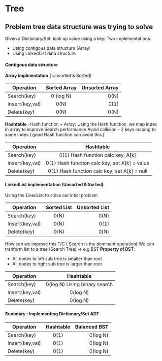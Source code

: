 # Tree

## Problem tree data structure was trying to solve

Given a Dictionary/Set, look up value using a key:
Two implementations:

- Using contigous data structure (Array)
- Using LinkedList data structure

#### Contigous data structure

**Array implmentation** ( Unsorted & Sorted)

| Operation       | Sorted Array | Unsorted Array |
| --------------- | :----------: | -------------: |
| Search(key)     |  0 (log N)   |           0(N) |
| Insert(key,val) |     0(N)     |           0(1) |
| Delete(key)     |     0(N)     |           0(N) |

**Hashtable** : Hash function + Array:
Using the Hash function, we map index in array to improve Search performance
Avoid collision - 2 keys maping to same index ( good Hash function can avoid this.)

| Operation       |                   Hashtable                   |
| --------------- | :-------------------------------------------: |
| Search(key)     |       0(1) Hash function calc key, A[k]       |
| Insert(key,val) | 0(1) Hash function calc key, set A[k] = value |
| Delete(key)     | 0(1) Hash function calc key, set A[k] = null  |

#### **LinkedList implementation** (Unsorted & Sorted)

Using the LikedList to solve our intial problem

| Operation       | Sorted List | Unsorted List |
| --------------- | :---------: | ------------: |
| Search(key)     |    0(N)     |          0(N) |
| Insert(key,val) |    0(N)     |          0(1) |
| Delete(key)     |    0(N)     |          0(N) |

How can we improve this T/C ( Search is the dominant operation)
We can tranform list to a tree (Search Tree) => e.g BST
**Property of BST**:

- All nodes to left sub tree is smaller than root
- All nodes to right sub tree is larger than root

| Operation       |          Hashtable           |
| --------------- | :--------------------------: |
| Search(key)     | 0(log N) Using binary search |
| Insert(key,val) |           0(log N)           |
| Delete(key)     |           0(log N)           |

#### Summary : Implementing Dictionary/Set ADT

| Operation       | Hashtable | Balanced BST |
| --------------- | :-------: | -----------: |
| Search(key)     |   0(1)    |     0(log N) |
| Insert(key,val) |   0(1)    |     0(log N) |
| Delete(key)     |   0(1)    |     0(log N) |
